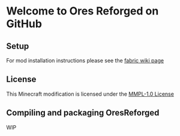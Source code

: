 # Welcome to Ores Reforged on GitHub

## Setup

For mod installation instructions please see the [fabric wiki page](https://fabricmc.net/use)

## License

This Minecraft modification is licensed under the [MMPL-1.0 License](https://mod-buildcraft.com/MMPL-1.0.txt)


## Compiling and packaging OresReforged
WIP